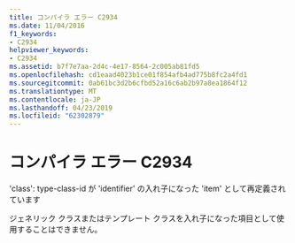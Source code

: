 ```yaml
---
title: コンパイラ エラー C2934
ms.date: 11/04/2016
f1_keywords:
- C2934
helpviewer_keywords:
- C2934
ms.assetid: b7f7e7aa-2d4c-4e17-8564-2c005ab81fd5
ms.openlocfilehash: cd1eaad4023b1ce01f854afb4ad775b8fc2a4fd1
ms.sourcegitcommit: 0ab61bc3d2b6cfbd52a16c6ab2b97a8ea1864f12
ms.translationtype: MT
ms.contentlocale: ja-JP
ms.lasthandoff: 04/23/2019
ms.locfileid: "62302879"
---
```

# <a name="compiler-error-c2934"></a>コンパイラ エラー C2934

'class': type-class-id が 'identifier' の入れ子になった 'item' として再定義されています

ジェネリック クラスまたはテンプレート クラスを入れ子になった項目として使用することはできません。